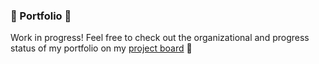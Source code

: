 ### 🚀 Portfolio 🚀

Work in progress! Feel free to check out the organizational and progress status of my portfolio on my [project board](https://github.com/users/jalridley/projects/1) 👾
